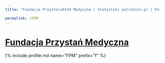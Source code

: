 ```yaml
---
title: "Fundacja Przysta\u0144 Medyczna | Statystyki patronite.pl | Patromierz"

permalink: /FPM
---
```


# [Fundacja Przystań Medyczna](https://patronite.pl/FPM)

{% include profile.md name="FPM" prefix="f" %}
